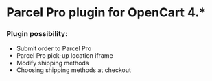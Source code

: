 # Parcel Pro plugin for OpenCart 4.*

### Plugin possibility:
- Submit order to Parcel Pro
- Parcel Pro pick-up location iframe
- Modify shipping methods
- Choosing shipping methods at checkout